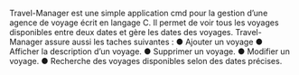 Travel-Manager est une simple application cmd pour la gestion d’une agence de voyage écrit en
langage C. Il permet de voir tous les voyages disponibles entre deux dates et gère les dates des
voyages.
Travel-Manager assure aussi les taches suivantes :
● Ajouter un voyage
● Afficher la description d’un voyage.
● Supprimer un voyage.
● Modifier un voyage.
● Recherche des voyages disponibles selon des dates précises.
